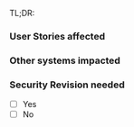 <!-- markdownlint-disable MD041 -->
TL;DR: <!-- Brief description of the PR -->

### User Stories affected

<!--
fixes AB#XXXX
-->

### Other systems impacted

<!--
It can be things like repos:
- gateway
- api-docs

or can be parts of the platform:
- Firewall
- Bastion
- Kubernetes
- ..
-->

### Security Revision needed

- [ ] Yes
- [ ] No

<!--
Brief description, and link to US if needed about the security review needed. Included list of the parts of the platform which needs review.
-->
